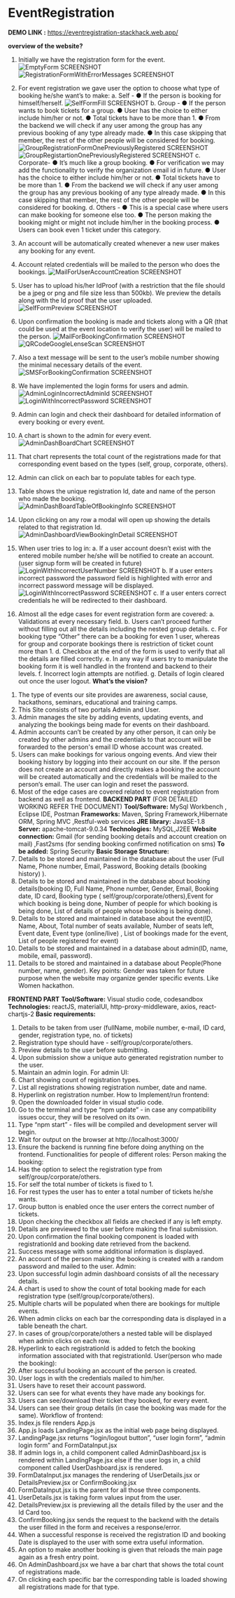 # EventRegistration

**DEMO LINK :** https://eventregistration-stackhack.web.app/

**overview of the website?**
1) Initially we have the registration form for the event.
![EmptyForm SCREENSHOT](ScreenShots/EmptyForm.jpg)
![RegistrationFormWithErrorMessages SCREENSHOT](ScreenShots/RegistrationFormWithErrorMessages.jpg)

2) For event registration we gave user the option to choose what type of booking he/she
want’s to make:
a. Self -
● If the person is booking for himself/herself.
![SelfFormFill SCREENSHOT](ScreenShots/SelfFormFill.jpg)
b. Group -
● If the person wants to book tickets for a group.
● User has the choice to either include him/her or not.
● Total tickets have to be more than 1.
● From the backend we will check if any user among the group has any
previous booking of any type already made.
● In this case skipping that member, the rest of the other people will be
considered for booking.
![GroupRegistrationFormOnePreviouslyRegistered SCREENSHOT](ScreenShots/GroupRegistrationFormOnePreviouslyRegistered.jpg)
![GroupRegistartionOnePreviouslyRegistered SCREENSHOT](ScreenShots/GroupRegistartionOnePreviouslyRegistered.jpg)
c. Corporate-
● It’s much like a group booking.
● For verification we may add the functionality to verify the organization
email id in future.
● User has the choice to either include him/her or not.
● Total tickets have to be more than 1.
● From the backend we will check if any user among the group has any
previous booking of any type already made.
● In this case skipping that member, the rest of the other people will be
considered for booking.
d. Others -
● This is a special case where users can make booking for someone else
too.
● The person making the booking might or might not include him/her in the
booking process.
● Users can book even 1 ticket under this category.
3) An account will be automatically created whenever a new user makes any booking for
any event.
4) Account related credentials will be mailed to the person who does the bookings.
![MailForUserAccountCreation SCREENSHOT](ScreenShots/MailForUserAccountCreation.jpg)
5) User has to upload his/her IdProof (with a restriction that the file should be a jpeg or png
and file size less than 500kb).
We preview the details along with the Id proof that the user uploaded.
![SelfFormPreview SCREENSHOT](ScreenShots/SelfFormPreview.jpg)
6) Upon confirmation the booking is made and tickets along with a QR (that could be used at
the event location to verify the user) will be mailed to the person.
![MailForBookingConfirmation SCREENSHOT](ScreenShots/MailForBookingConfirmation.jpg)
![QRCodeGoogleLenseScan SCREENSHOT](ScreenShots/QRCodeGoogleLenseScan.jpg)
7) Also a text message will be sent to the user’s mobile number showing the minimal
necessary details of the event.
![SMSForBookingConfirmation SCREENSHOT](ScreenShots/SMSForBookingConfirmation.jpg)
8) We have implemented the login forms for users and admin.
![AdminLoginIncorrectAdminId SCREENSHOT](ScreenShots/AdminLoginIncorrectAdminId.jpg)
![LoginWithIncorrectPassword SCREENSHOT](ScreenShots/LoginWithIncorrectPassword.jpg)
9) Admin can login and check their dashboard for detailed information of every booking or
every event.
10) A chart is shown to the admin for every event.
![AdminDashBoardChart SCREENSHOT](ScreenShots/AdminDashBoardChart.jpg)
11) That chart represents the total count of the registrations made for that corresponding
event based on the types (self, group, corporate, others).
12) Admin can click on each bar to populate tables for each type.
13) Table shows the unique registration Id, date and name of the person who made the
booking.
![AdminDashBoardTableOfBookingInfo SCREENSHOT](ScreenShots/AdminDashBoardTableOfBookingInfo.jpg)
14) Upon clicking on any row a modal will open up showing the details related to that
registration Id.
![AdminDashboardViewBookingInDetail SCREENSHOT](ScreenShots/AdminDashboardViewBookingInDetail.jpg)
15) When user tries to log in:
a. If a user account doesn’t exist with the entered mobile number he/she will be
notified to create an account. (user signup form will be created in future)
![LoginWithIncorrectUserNumber SCREENSHOT](ScreenShots/LoginWithIncorrectUserNumber.jpg)
b. If a user enters incorrect password the password field is highlighted with error
and incorrect password message will be displayed.
![LoginWithIncorrectPassword SCREENSHOT](ScreenShots/LoginWithIncorrectPassword.jpg)
c. If a user enters correct credentials he will be redirected to their dashboard.
16) Almost all the edge cases for event registration form are covered:
a. Validations at every necessary field.
b. Users can’t proceed further without filling out all the details including the nested
group details.
c. For booking type “Other” there can be a booking for even 1 user, whereas for
group and corporate bookings there is restriction of ticket count more than 1.
d. Checkbox at the end of the form is used to verify that all the details are filled
correctly.
e. In any way if users try to manipulate the booking form it is well handled in the
frontend and backend to their levels.
f. Incorrect login attempts are notified.
g. Details of login cleared out once the user logout.
**What’s the vision?**
1. The type of events our site provides are awareness, social cause, hackathons, seminars,
educational and training camps.
2. This Site consists of two portals Admin and User.
3. Admin manages the site by adding events, updating events, and analyzing the bookings
being made for events on their dashboard.
4. Admin accounts can’t be created by any other person, it can only be created by other
admins and the credentials to that account will be forwarded to the person's email ID
whose account was created.
5. Users can make bookings for various ongoing events. And view their booking history by
logging into their account on our site. If the person does not create an account and
directly makes a booking the account will be created automatically and the credentials
will be mailed to the person‘s email. The user can login and reset the password.
6. Most of the edge cases are covered related to event registration from backend as well as
frontend.
**BACKEND PART**  (FOR DETAILED WORKING REFER THE DOCUMENT)
**Tool/Software:** MySql Workbench , Eclipse IDE, Postman
**Frameworks:** Maven, Spring Framework,Hibernate ORM, Spring MVC ,Restful-web
services
**JRE library:** JavaSE-1.8
**Server:** apache-tomcat-9.0.34
**Technologies:** MySQL,J2EE
**Website connection:** Gmail (for sending booking details and account creation on mail)
,Fast2sms (for sending booking confirmed notification on sms)
**To be added:** Spring Security
**Basic Storage Structure:**
1. Details to be stored and maintained in the database about the user (Full Name, Phone
number, Email, Password, Booking details (booking history) ).
2. Details to be stored and maintained in the database about booking details(booking ID,
Full Name, Phone number, Gender, Email, Booking date, ID card, Booking type
( self/group/corporate/others),Event for which booking is being done, Number of people
for which booking is being done, List of details of people whose booking is being done).
3. Details to be stored and maintained in database about the event(ID, Name, About, Total
number of seats available, Number of seats left, Event date, Event type (online/live) , List
of bookings made for the event, List of people registered for event)
4. Details to be stored and maintained in a database about admin(ID, name, mobile, email,
password).
5. Details to be stored and maintained in a database about People(Phone number, name,
gender).
Key points: Gender was taken for future purpose when the website may organize gender
specific events. Like Women hackathon.


**FRONTEND PART**
**Tool/Software:** Visual studio code, codesandbox
**Technologies:** reactJS, materialUI, http-proxy-middleware, axios, react-chartjs-2
**Basic requirements:**
1. Details to be taken from user (fullName, mobile number, e-mail, ID card, gender,
registration type, no. of tickets)
2. Registration type should have - self/group/corporate/others.
3. Preview details to the user before submitting.
4. Upon submission show a unique auto generated registration number to the user.
5. Maintain an admin login.
For admin UI:
1. Chart showing count of registration types.
2. List all registrations showing registration number, date and name.
3. Hyperlink on registration number.
How to Implement/run frontend:
1. Open the downloaded folder in visual studio code.
2. Go to the terminal and type “npm update” - in case any compatibility issues occur, they
will be resolved on its own.
3. Type “npm start” - files will be compiled and development server will begin.
4. Wait for output on the browser at http://localhost:3000/
5. Ensure the backend is running fine before doing anything on the frontend.
Functionalities for people of different roles:
Person making the booking:
1. Has the option to select the registration type from self/group/corporate/others.
2. For self the total number of tickets is fixed to 1.
3. For rest types the user has to enter a total number of tickets he/she wants.
4. Group button is enabled once the user enters the correct number of tickets.
5. Upon checking the checkbox all fields are checked if any is left empty.
6. Details are previewed to the user before making the final submission.
7. Upon confirmation the final booking component is loaded with registrationId and booking
date retrieved from the backend.
8. Success message with some additional information is displayed.
9. An account of the person making the booking is created with a random password and
mailed to the user.
Admin:
1. Upon successful login admin dashboard consists of all the necessary details.
2. A chart is used to show the count of total booking made for each registration type
(self/group/corporate/others).
3. Multiple charts will be populated when there are bookings for multiple events.
4. When admin clicks on each bar the corresponding data is displayed in a table beneath
the chart.
5. In cases of group/corporate/others a nested table will be displayed when admin clicks on
each row.
6. Hyperlink to each registrationId is added to fetch the booking information associated with
that registrationId.
User(person who made the booking):
1. After successful booking an account of the person is created.
2. User logs in with the credentials mailed to him/her.
3. Users have to reset their account password.
4. Users can see for what events they have made any bookings for.
5. Users can see/download their ticket they booked, for every event.
6. Users can see their group details (in case the booking was made for the same).
Workflow of frontend:
1. Index.js file renders App.js
2. App.js loads LandingPage.jsx as the initial web page being displayed.
3. LandingPage.jsx returns “login/logout button”, “user login form”, “admin login form” and
FormDataInput.jsx
4. If admin logs in, a child component called AdminDashboard.jsx is rendered within
LandingPage.jsx else if the user logs in, a child component called UserDashboard.jsx is
rendered.
5. FormDataInput.jsx manages the rendering of UserDetails.jsx or DetailsPreview.jsx or
ConfirmBooking.jsx
6. FormDataInput.jsx is the parent for all those three components.
7. UserDetails.jsx is taking form values input from the user.
8. DetailsPreview.jsx is previewing all the details filled by the user and the Id Card too.
9. ConfirmBooking.jsx sends the request to the backend with the details the user filled in
the form and receives a response/error.
10. When a successful response is received the registration ID and booking Date is
displayed to the user with some extra useful information.
11. An option to make another booking is given that reloads the main page again as a fresh
entry point.
12. On AdminDashboard.jsx we have a bar chart that shows the total count of registrations
made.
13. On clicking each specific bar the corresponding table is loaded showing all registrations
made for that type.
